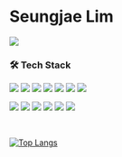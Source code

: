 
<h1> Seungjae Lim </h1>
<a href="https://www.instagram.com/1m_seungjae/"><img src="https://img.shields.io/badge/Instagram-E4405F?style=flat-square&logo=Instagram&logoColor=white&link=https://www.instagram.com/1m_seungjae/"/></a>

### 🛠 Tech Stack
<p>
  <img src="https://img.shields.io/badge/Android-3DDC84?style=flat-square&logo=Android&logoColor=white"/>
  <img src="https://img.shields.io/badge/MySQL-000000?style=flat-square&logo=MySQL&logoColor=white"/>
  <img src="https://img.shields.io/badge/Ubuntu-E95420?style=flat-square&logo=ubuntu&logoColor=white"/>
  <img src="https://img.shields.io/badge/Git-F05032?style=flat-square&logo=Git&logoColor=white"/>
  <img src="https://img.shields.io/badge/github-181717?style=flat-square&logo=github&logoColor=white">
  <img src="https://img.shields.io/badge/express-000000?style=flat-square&logo=express&logoColor=white">
  <img src="https://img.shields.io/badge/react-61DAFB?style=flat-square&logo=react&logoColor=black">
</p>
<p>
  <img src="https://img.shields.io/badge/Python-3766AB?style=flat-square&logo=Python&logoColor=white"/>
  <img src="https://img.shields.io/badge/Java-ED8B00?style=flat-square&logo=Java&logoColor=white"/>
  <img src="https://img.shields.io/badge/C++-00599C?style=flat-square&logo=C%2B%2B&logoColor=white"/> 
  <img src="https://img.shields.io/badge/C-A8B9CC?style=flat-square&logo=C&logoColor=white"/>
  <img src="https://img.shields.io/badge/Node.js-339933?style=flat-square&logo=Node.js&logoColor=white"/>
  <img src="https://img.shields.io/badge/JavaScript-F7DF1E?style=flat-square&logo=JavaScript&logoColor=white"/>
</p>

<br>  

 [![Top Langs](https://github-readme-stats.vercel.app/api/top-langs/?username=SeungjaeLim&layout=compact&langs_count=8&theme=dracula)](https://github.com/SeungjaeLim)

  
</div>
<!--
**SeungjaeLim/SeungjaeLim** is a ✨ _special_ ✨ repository because its `README.md` (this file) appears on your GitHub profile.

Here are some ideas to get you started:
### 🌱 I’m currently learning ...

- 🔭 I’m currently working on ...
- 🌱 I’m currently learning ...
- 👯 I’m looking to collaborate on ...
- 🤔 I’m looking for help with ...
- 💬 Ask me about ...
- 📫 How to reach me: ...
- 😄 Pronouns: ...
- ⚡ Fun fact: ...



<h3 align="center"> 
  🏫 Education 🏫
</h3>
<h4 align="center"> Undergraduate Student in Korea Advanced Institude of Science and Technology, KAIST </h4>

<p align="center"> Major in Computer Science </p>
<p align="center"> Double Major in Electrical Engineering </p>
<p align="center"> ( 2019.03 ~ ) </p>
  
<h4 align="center"> Early Graduated Chungbuk Science High School </h4>
<p align="center"> ( 2017.03 ~ 2019.02 ) </p>    
    

<h3 align="center">  💻 Currently working on 💻 </h3>
<h4 align="center"> Operating System Laboratory, OSLab (Prof.Youjip Won) </h4>
<p align="center"> Individual Study student </p>  
<p align="center"> ( 2021.09 ~ ) </p>  

<h4 align="center"> 하나은행-KAIST 현업 전산개발 역량 보유 인재 양성과정 (Prof.Eunyoung Moon) </h4>
<p align="center"> Data Structure & Algorithm TA </p> 
<p align="center"> ( 2021.09 ~ ) </p>  
  
<h4 align="center"> SK Lookie </h4>
<p align="center"> ( 2021.09 ~ ) </p>  
  
<h4 align="center"> Korean University Student Education Donation Foundation </h4>  
<p align="center"> Daejon-Chungcheong branch 18th </p> 
<p align="center"> ( 2021.09 ~ ) </p>
  
<h4 align="center"> KAIST SoC Student Council </h4>
<p align="center"> ( 2020.03 ~ ) </p> 
  
 <h3 align="center"> 
  📁 Project 📁
</h3>
<h4 align="center"> Computer Architecture and Systems Lab, CASYS (Prof.Jaehyuk Huh) </h4>
<p align="center"> Individual Study about Machine Learning Secure Computing </p> 
<p align="center"> ( 2021.06 ~ 2021.08) </p> 

<br>  
<h3 align="center">🛠 Tech Stack 🛠</h3>

<p align="center">
  <img src="https://img.shields.io/badge/Python-3766AB?style=flat-square&logo=Python&logoColor=white"/></a>&nbsp 
  <img src="https://img.shields.io/badge/Java-007396?style=flat-square&logo=Java&logoColor=white"/></a>&nbsp 
  <img src="https://img.shields.io/badge/C++-00599C?style=flat-square&logo=C%2B%2B&logoColor=white"/></a>&nbsp 
  <img src="https://img.shields.io/badge/C-A8B9CC?style=flat-square&logo=C&logoColor=white"/></a>&nbsp  
</p>
-->
